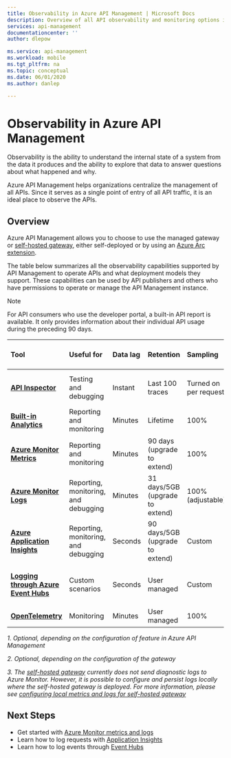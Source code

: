 ```yaml
---
title: Observability in Azure API Management | Microsoft Docs
description: Overview of all API observability and monitoring options in Azure API Management.
services: api-management
documentationcenter: ''
author: dlepow

ms.service: api-management
ms.workload: mobile
ms.tgt_pltfrm: na
ms.topic: conceptual
ms.date: 06/01/2020
ms.author: danlep

---
```


# Observability in Azure API Management

Observability is the ability to understand the internal state of a system from the data it produces and the ability to explore that data to answer questions about what happened and why. 

Azure API Management helps organizations centralize the management of all APIs. Since it serves as a single point of entry of all API traffic, it is an ideal place to observe the APIs.

## Overview

Azure API Management allows you to choose to use the managed gateway or [self-hosted gateway](self-hosted-gateway-overview.md), either self-deployed or by using an [Azure Arc extension](how-to-deploy-self-hosted-gateway-azure-arc.md).

The table below summarizes all the observability capabilities supported by API Management to operate APIs and what deployment models they support. These capabilities can be used by API publishers and others who have permissions to operate or manage the API Management instance. 

> [!NOTE]
> For API consumers who use the developer portal, a built-in API report is available. It only provides information about their individual API usage during the preceding 90 days.
>  
| Tool        | Useful for    | Data lag | Retention | Sampling | Data kind | Supported Deployment Model(s) |
|:------------- |:-------------|:---- |:----|:---- |:--- |:---- |
| **[API Inspector](api-management-howto-api-inspector.md)** | Testing and debugging | Instant | Last 100 traces | Turned on per request | Request traces | Managed, Self-hosted, Azure Arc |
| **[Built-in Analytics](howto-use-analytics.md)** | Reporting and monitoring | Minutes | Lifetime | 100% | Reports and logs | Managed |
| **[Azure Monitor Metrics](api-management-howto-use-azure-monitor.md)** | Reporting and monitoring | Minutes | 90 days (upgrade to extend) | 100% | Metrics | Managed, Self-hosted<sup>2</sup>, Azure Arc |
| **[Azure Monitor Logs](api-management-howto-use-azure-monitor.md)** | Reporting, monitoring, and debugging | Minutes | 31 days/5GB (upgrade to extend) | 100% (adjustable) | Logs | Managed<sup>1</sup>, Self-hosted<sup>3</sup>, Azure Arc<sup>3</sup> |
| **[Azure Application Insights](api-management-howto-app-insights.md)** | Reporting, monitoring, and debugging | Seconds | 90 days/5GB (upgrade to extend) | Custom | Logs, metrics | Managed<sup>1</sup>, Self-hosted<sup>1</sup>, Azure Arc<sup>1</sup> |
| **[Logging through Azure Event Hubs](api-management-howto-log-event-hubs.md)** | Custom scenarios | Seconds | User managed | Custom | Custom | Managed<sup>1</sup>, Self-hosted<sup>1</sup>, Azure Arc<sup>1</sup> |
| **[OpenTelemetry](how-to-deploy-self-hosted-gateway-kubernetes-opentelemetry.md#introduction-to-opentelemetry)** | Monitoring | Minutes | User managed | 100% | Metrics | Self-hosted<sup>2</sup> |

*1. Optional, depending on the configuration of feature in Azure API Management*

*2. Optional, depending on the configuration of the gateway*

*3. The [self-hosted gateway](self-hosted-gateway-overview.md) currently does not send diagnostic logs to Azure Monitor. However, it is possible to configure and persist logs locally where the self-hosted gateway is deployed. For more information, please see [configuring local metrics and logs for self-hosted gateway](how-to-configure-local-metrics-logs.md)*

## Next Steps

- Get started with [Azure Monitor metrics and logs](api-management-howto-use-azure-monitor.md)
- Learn how to log requests with [Application Insights](api-management-howto-app-insights.md)
- Learn how to log events through [Event Hubs](api-management-howto-log-event-hubs.md) 
